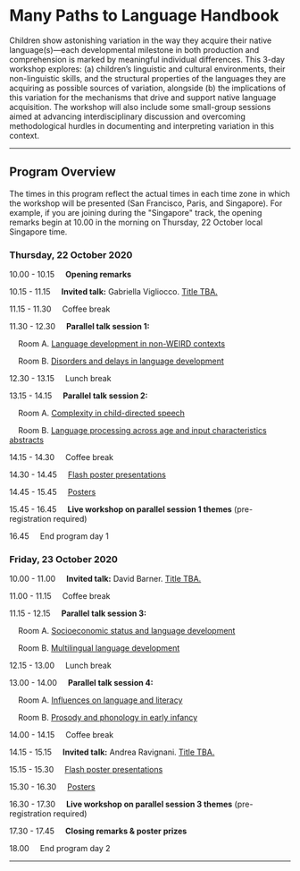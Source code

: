 # Many Paths to Language Handbook

<!--### *If you experience any (technical) problems during this conference, click [here](./mpal/troubleshooting.md) for help.*-->

<!--<img src="./mpal/MPaL.png" width="25%">-->

Children show astonishing variation in the way they acquire their native language(s)—each developmental milestone in both production and comprehension is marked by meaningful individual differences. This 3-day workshop explores: (a) children’s linguistic and cultural environments, their non-linguistic skills, and the structural properties of the languages they are acquiring as possible sources of variation, alongside (b) the implications of this variation for the mechanisms that drive and support native language acquisition. The workshop will also include some small-group sessions aimed at advancing interdisciplinary discussion and overcoming methodological hurdles in documenting and interpreting variation in this context.

---

## Program Overview
The times in this program reflect the actual times in each time zone in which the workshop will be presented (San Francisco, Paris, and Singapore). For example, if you are joining during the "Singapore" track, the opening remarks begin at 10.00 in the morning on Thursday, 22 October local Singapore time.

### Thursday, 22 October 2020
10.00 - 10.15 &nbsp;&nbsp;&nbsp; **Opening remarks**

10.15 - 11.15 &nbsp;&nbsp;&nbsp; **Invited talk:** Gabriella Vigliocco. [Title TBA.](./mpal/abstracts.md#22-october-1015---1115)

11.15 - 11.30 &nbsp;&nbsp;&nbsp; Coffee break

11.30 - 12.30 &nbsp;&nbsp;&nbsp; **Parallel talk session 1:**

&nbsp;&nbsp;&nbsp; Room A. [Language development in non-WEIRD contexts](./mpal/abstracts.md#language-development-in-non-weird-contexts)

&nbsp;&nbsp;&nbsp; Room B. [Disorders and delays in language development](./mpal/abstracts.md#disorders-and-delay-in-language-development)

12.30 - 13.15 &nbsp;&nbsp;&nbsp; Lunch break

13.15 - 14.15 &nbsp;&nbsp;&nbsp; **Parallel talk session 2:**

&nbsp;&nbsp;&nbsp; Room A. [Complexity in child-directed speech](./mpal/abstracts.md#complexity-in-child-directed-speech)

&nbsp;&nbsp;&nbsp; Room B. [Language processing across age and input characteristics abstracts](./mpal/abstracts.md#language-processing-across-age-and-input-characteristics)

14.15 - 14.30 &nbsp;&nbsp;&nbsp; Coffee break

14.30 - 14.45 &nbsp;&nbsp;&nbsp; [Flash poster presentations](./mpal/poster-overview.md)

14.45 - 15.45 &nbsp;&nbsp;&nbsp; [Posters](./mpal/poster-overview.md)

15.45 - 16.45 &nbsp;&nbsp;&nbsp; **Live workshop on parallel session 1 themes** (pre-registration required)

16.45 &nbsp;&nbsp;&nbsp; End program day 1

### Friday, 23 October 2020
10.00 - 11.00 &nbsp;&nbsp;&nbsp; **Invited talk:** David Barner. [Title TBA.](./mpal/abstracts.md#22-october-1000---1100)

11.00 - 11.15 &nbsp;&nbsp;&nbsp; Coffee break

11.15 - 12.15 &nbsp;&nbsp;&nbsp; **Parallel talk session 3:**

&nbsp;&nbsp;&nbsp; Room A. [Socioeconomic status and language development](./mpal/abstracts.md#socioeconomic-status-and-language-development)

&nbsp;&nbsp;&nbsp; Room B. [Multilingual language development](./mpal/abstracts.md#multilingual-language-development)

12.15 - 13.00 &nbsp;&nbsp;&nbsp; Lunch break

13.00 - 14.00 &nbsp;&nbsp;&nbsp; **Parallel talk session 4:**

&nbsp;&nbsp;&nbsp; Room A. [Influences on language and literacy](./mpal/abstracts.md#influences-on-language-and-literacy)

&nbsp;&nbsp;&nbsp; Room B. [Prosody and phonology in early infancy](./mpal/abstracts.md#prosody-and-phonology-in-early-infancy)

14.00 - 14.15 &nbsp;&nbsp;&nbsp; Coffee break

14.15 - 15.15 &nbsp;&nbsp;&nbsp; **Invited talk:** Andrea Ravignani. [Title TBA.](./mpal/abstracts.md#22-october-1415---1515)

15.15 - 15.30 &nbsp;&nbsp;&nbsp; [Flash poster presentations](./mpal/poster-overview.md)

15.30 - 16.30 &nbsp;&nbsp;&nbsp; [Posters](./mpal/poster-overview.md)

16.30 - 17.30 &nbsp;&nbsp;&nbsp; **Live workshop on parallel session 3 themes** (pre-registration required)

17.30 - 17.45 &nbsp;&nbsp;&nbsp; **Closing remarks & poster prizes**

18.00 &nbsp;&nbsp;&nbsp; End program day 2

---
<!--
## Acknowledgements

Insert text here
-->

